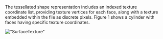 ﻿The tessellated shape representation includes an indexed texture coordinate list, providing texture vertices for each face, along with a texture embedded within the file as discrete pixels. Figure 1 shows a cylinder with faces having specific texture coordinates.

!["SurfaceTexture"](../../../../figures/examples/tessellation_texture_image.png "Figure 1 &mdash; Tessellation with textures")
